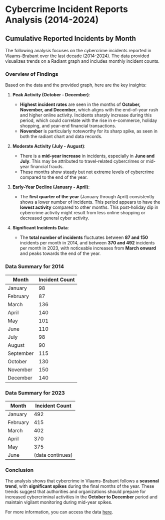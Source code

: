 # Cybercrime Incident Reports Analysis (2014-2024)

## Cumulative Reported Incidents by Month

The following analysis focuses on the cybercrime incidents reported in Vlaams-Brabant over the last decade (2014-2024). The data provided visualizes trends on a Radiant graph and includes monthly incident counts.

### Overview of Findings

Based on the data and the provided graph, here are the key insights:

1. **Peak Activity (October - December)**:
   - **Highest incident rates** are seen in the months of **October, November, and December**, which aligns with the end-of-year rush and higher online activity. Incidents sharply increase during this period, which could correlate with the rise in e-commerce, holiday shopping, and year-end financial transactions.
   - **November** is particularly noteworthy for its sharp spike, as seen in both the radiant chart and data records.

2. **Moderate Activity (July - August)**:
   - There is a **mid-year increase** in incidents, especially in **June and July**. This may be attributed to travel-related cybercrimes or mid-year financial frauds.
   - These months show steady but not extreme levels of cybercrime compared to the end of the year.

3. **Early-Year Decline (January - April)**:
   - The **first quarter of the year** (January through April) consistently shows a lower number of incidents. This period appears to have the **lowest activity** compared to other months. This post-holiday dip in cybercrime activity might result from less online shopping or decreased general cyber activity.

4. **Significant Incidents Data**:
   - The **total number of incidents** fluctuates between **87 and 150** incidents per month in 2014, and between **370 and 492** incidents per month in 2023, with noticeable increases from **March onward** and peaks towards the end of the year.

### Data Summary for 2014

| Month       | Incident Count |
|-------------|----------------|
| January     | 98             |
| February    | 87             |
| March       | 136            |
| April       | 140            |
| May         | 101            |
| June        | 110            |
| July        | 98             |
| August      | 90             |
| September   | 115            |
| October     | 130            |
| November    | 150            |
| December    | 140            |

### Data Summary for 2023

| Month       | Incident Count |
|-------------|----------------|
| January     | 492            |
| February    | 415            |
| March       | 402            |
| April       | 370            |
| May         | 375            |
| June        | (data continues) |

### Conclusion

The analysis shows that cybercrime in Vlaams-Brabant follows a **seasonal trend**, with **significant spikes** during the final months of the year. These trends suggest that authorities and organizations should prepare for increased cybercriminal activities in the **October to December** period and maintain vigilant monitoring during mid-year spikes.

For more information, you can access the data [here](https://www.politie.be/statistieken/nl/criminaliteit/criminele-feiten/grafiek?theme=2.4.&nis=11_1&view=line).
